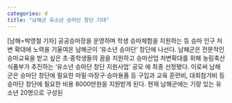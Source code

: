 ```yaml
---
categories: d
title: "남해군 유소년 승마단 창단 기대"
---
```

[남해=박영철 기자] 공공승마장을 운영하며 학생 승마체험을 지원하는 등 승마 인구 저변 확대에 노력을 기울여온 남해군이 ‘유소년 승마단’ 창단에 나선다. 남해군은 전문적인 승마교육을 받고 싶은 초·중학생들의 꿈을 지원하고 승마산업 저변확대를 위해 농림축산식품부가 추진하는 ‘유소년 승마단 창단 지원사업’ 공모 에 최종 선정됐다. 이로써 남해군은 승마단 창단에 필요한 마필·마장구·승마용품 등 구입과 교육 훈련비, 대회참가비 등 승마단 창단에 필요한 비용 8000만원을 지원받게 된다. 현재 남해군에는 기량 있는 유소년 20명으로 구성된